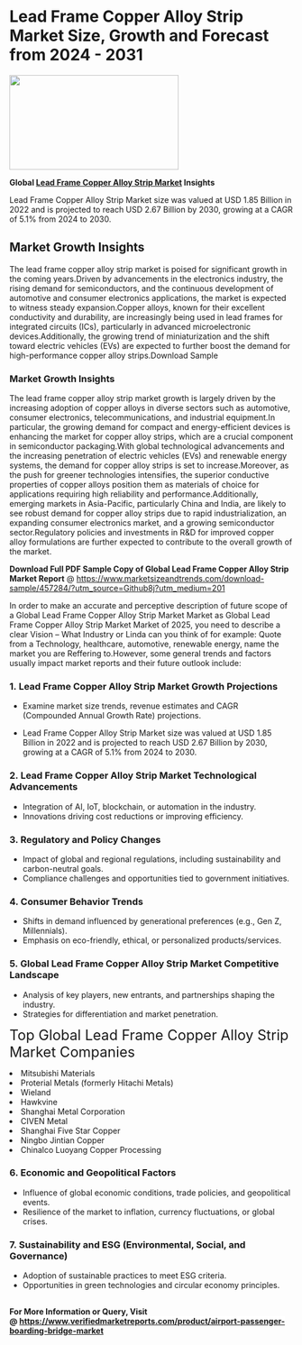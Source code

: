 <H1>Lead Frame Copper Alloy Strip Market Size, Growth and Forecast from 2024 - 2031</H1><img class="aligncenter size-medium wp-image-584254" src="https://thirdeyenews.in/wp-content/uploads/2024/09/Global-Market-Research-300x168.jpeg" alt="" width="300" height="168" /><p><strong>Global&nbsp;<a href="https://www.marketsizeandtrends.com/download-sample/457284/?utm_source=Github8j?utm_medium=201">Lead Frame Copper Alloy Strip Market</a> Insights</strong></p><p>Lead Frame Copper Alloy Strip Market size was valued at USD 1.85 Billion in 2022 and is projected to reach USD 2.67 Billion by 2030, growing at a CAGR of 5.1% from 2024 to 2030.</p><p><h2>Market Growth Insights</h2> The lead frame copper alloy strip market is poised for significant growth in the coming years.Driven by advancements in the electronics industry, the rising demand for semiconductors, and the continuous development of automotive and consumer electronics applications, the market is expected to witness steady expansion.Copper alloys, known for their excellent conductivity and durability, are increasingly being used in lead frames for integrated circuits (ICs), particularly in advanced microelectronic devices.Additionally, the growing trend of miniaturization and the shift toward electric vehicles (EVs) are expected to further boost the demand for high-performance copper alloy strips.Download Sample <h3>Market Growth Insights</h3> The lead frame copper alloy strip market growth is largely driven by the increasing adoption of copper alloys in diverse sectors such as automotive, consumer electronics, telecommunications, and industrial equipment.In particular, the growing demand for compact and energy-efficient devices is enhancing the market for copper alloy strips, which are a crucial component in semiconductor packaging.With global technological advancements and the increasing penetration of electric vehicles (EVs) and renewable energy systems, the demand for copper alloy strips is set to increase.Moreover, as the push for greener technologies intensifies, the superior conductive properties of copper alloys position them as materials of choice for applications requiring high reliability and performance.Additionally, emerging markets in Asia-Pacific, particularly China and India, are likely to see robust demand for copper alloy strips due to rapid industrialization, an expanding consumer electronics market, and a growing semiconductor sector.Regulatory policies and investments in R&D for improved copper alloy formulations are further expected to contribute to the overall growth of the market.</p><p><span class=""><strong>Download Full PDF Sample Copy of Global Lead Frame Copper Alloy Strip Market Report</strong> @ <a href="https://www.marketsizeandtrends.com/download-sample/457284/?utm_source=Github8j?utm_medium=201" target="_blank">https://www.marketsizeandtrends.com/download-sample/457284/?utm_source=Github8j?utm_medium=201</a></span></p><p>In order to make an accurate and perceptive description of future scope of a Global&nbsp;Lead Frame Copper Alloy Strip Market Market as Global&nbsp;Lead Frame Copper Alloy Strip Market Market of 2025, you need to describe a clear Vision &ndash; What Industry or Linda can you think of for example: Quote from a Technology, healthcare, automotive, renewable energy, name the market you are Reffering to.However, some general trends and factors usually impact market reports and their future outlook include:</p><h3>1.&nbsp;<strong>Lead Frame Copper Alloy Strip Market Growth Projections</strong></h3><ul><li>Examine market size trends, revenue estimates and CAGR (Compounded Annual Growth Rate) projections.</li><li><p>Lead Frame Copper Alloy Strip Market size was valued at USD 1.85 Billion in 2022 and is projected to reach USD 2.67 Billion by 2030, growing at a CAGR of 5.1% from 2024 to 2030.</p></li></ul><h3>2.&nbsp;<strong>Lead Frame Copper Alloy Strip Market Technological Advancements</strong></h3><ul><li>Integration of AI, IoT, blockchain, or automation in the industry.</li><li>Innovations driving cost reductions or improving efficiency.</li></ul><h3>3.&nbsp;<strong>Regulatory and Policy Changes</strong></h3><ul><li>Impact of global and regional regulations, including sustainability and carbon-neutral goals.</li><li>Compliance challenges and opportunities tied to government initiatives.</li></ul><h3>4.&nbsp;<strong>Consumer Behavior Trends</strong></h3><ul><li>Shifts in demand influenced by generational preferences (e.g., Gen Z, Millennials).</li><li>Emphasis on eco-friendly, ethical, or personalized products/services.</li></ul><h3>5.&nbsp;<strong>Global Lead Frame Copper Alloy Strip Market Competitive Landscape</strong></h3><ul><li>Analysis of key players, new entrants, and partnerships shaping the industry.</li><li>Strategies for differentiation and market penetration.</li></ul><p data-pm-slice="1 1 []"><span style="color: inherit; font-family: inherit; font-size: 25px;">Top Global Lead Frame Copper Alloy Strip Market Companies</span></p><div class="" data-test-id=""><p><li>Mitsubishi Materials</li><li> Proterial Metals (formerly Hitachi Metals)</li><li> Wieland</li><li> Hawkvine</li><li> Shanghai Metal Corporation</li><li> CIVEN Metal</li><li> Shanghai Five Star Copper</li><li> Ningbo Jintian Copper</li><li> Chinalco Luoyang Copper Processing</li></p></div><h3>6.&nbsp;<strong>Economic and Geopolitical Factors</strong></h3><ul><li>Influence of global economic conditions, trade policies, and geopolitical events.</li><li>Resilience of the market to inflation, currency fluctuations, or global crises.</li></ul><h3>7.&nbsp;<strong>Sustainability and ESG (Environmental, Social, and Governance)</strong></h3><ul><li>Adoption of sustainable practices to meet ESG criteria.</li><li>Opportunities in green technologies and circular economy principles.</li></ul><h2><strong style="font-size: 14px;">For More Information or Query, Visit @&nbsp;</strong><a style="background-color: #ffffff; font-size: 14px;" href="https://www.marketsizeandtrends.com/report/lead-frame-copper-alloy-strip-market/" target="_blank">https://www.verifiedmarketreports.com/product/airport-passenger-boarding-bridge-market</a></h2>